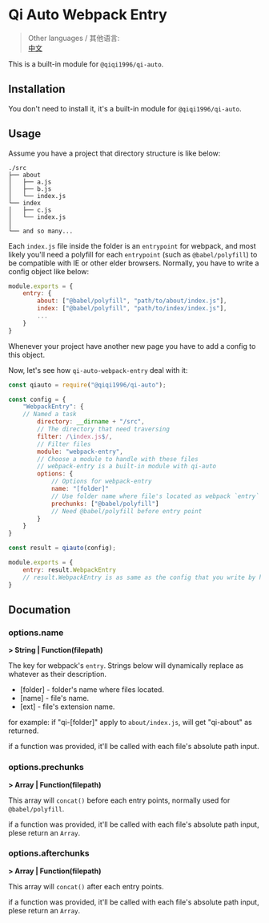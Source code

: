 # Qi Auto Webpack Entry

> Other languages / 其他语言:  
> [中文](./README.zh_CN.md)  

This is a built-in module for `@qiqi1996/qi-auto`.

## Installation

You don't need to install it, it's a built-in module for `@qiqi1996/qi-auto`.

## Usage

Assume you have a project that directory structure is like below:

```
./src
├── about
│   ├── a.js
│   ├── b.js
│   └── index.js
└── index
│   ├── c.js
│   └── index.js
│
└── and so many...
```

Each `index.js` file inside the folder is an `entrypoint` for webpack, and most likely you'll need a polyfill for each `entrypoint` (such as `@babel/polyfill`) to be compatible with IE or other elder browsers. Normally, you have to write a config object like below:

```javascript
module.exports = {
    entry: {
        about: ["@babel/polyfill", "path/to/about/index.js"],
        index: ["@babel/polyfill", "path/to/index/index.js"],
        ...
    }
}
```

Whenever your project have another new page you have to add a config to this object.

Now, let's see how `qi-auto-webpack-entry` deal with it:

```javascript
const qiauto = require("@qiqi1996/qi-auto");

const config = {
    "WebpackEntry": {
    // Named a task
        directory: __dirname + "/src",
        // The directory that need traversing 
        filter: /\index.js$/,
        // Filter files
        module: "webpack-entry",
        // Choose a module to handle with these files
        // webpack-entry is a built-in module with qi-auto
        options: {
            // Options for webpack-entry
            name: "[folder]"
            // Use folder name where file's located as webpack `entry`'s key
            prechunks: ["@babel/polyfill"]
            // Need @babel/polyfill before entry point
        }
    }
}

const result = qiauto(config);

module.exports = {
    entry: result.WebpackEntry
    // result.WebpackEntry is as same as the config that you write by hand before. And this is totally automatic generated.
}
```

## Documation

### options.name

**> String | Function(filepath)**

The key for webpack's `entry`. Strings below will dynamically replace as whatever as their description.

* [folder] - folder's name where files located.  
* [name] - file's name.  
* [ext] - file's extension name.  

for example: if "qi-[folder]" apply to `about/index.js`, will get "qi-about" as returned.

if a function was provided, it'll be called with each file's absolute path input.

### options.prechunks

**> Array | Function(filepath)**

This array will `concat()` before each entry points, normally used for `@babel/polyfill`.

if a function was provided, it'll be called with each file's absolute path input, plese return an `Array`.

### options.afterchunks

**> Array | Function(filepath)**

This array will `concat()` after each entry points.

if a function was provided, it'll be called with each file's absolute path input, plese return an `Array`.